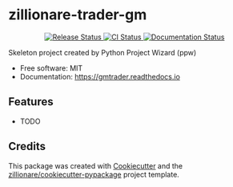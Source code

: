 # zillionare-trader-gm


<p align="center">
<a href="https://pypi.python.org/pypi/gmtrader">
    <img src="https://img.shields.io/pypi/v/gmtrader.svg"
        alt = "Release Status">
</a>

<a href="https://github.com/zillionare/gmtrader/actions">
    <img src="https://github.com/zillionare/gmtrader/actions/workflows/main.yml/badge.svg?branch=release" alt="CI Status">
</a>

<a href="https://gmtrader.readthedocs.io/en/latest/?badge=latest">
    <img src="https://readthedocs.org/projects/gmtrader/badge/?version=latest" alt="Documentation Status">
</a>

</p>


Skeleton project created by Python Project Wizard (ppw)


* Free software: MIT
* Documentation: <https://gmtrader.readthedocs.io>


## Features

* TODO

## Credits

This package was created with [Cookiecutter](https://github.com/audreyr/cookiecutter) and the [zillionare/cookiecutter-pypackage](https://github.com/zillionare/cookiecutter-pypackage) project template.
